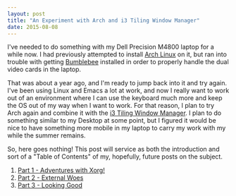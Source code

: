 ```yaml
---
layout: post
title: "An Experiment with Arch and i3 Tiling Window Manager"
date: 2015-08-08
---
```


I've needed to do something with my Dell Precision M4800 laptop for a while now. I had previously
attempted to install [Arch Linux](https://www.archlinux.org/) on it, but ran into trouble with getting 
[Bumblebee](http://bumblebee-project.org/) installed in order to properly handle the dual video cards in 
the laptop.

That was about a year ago, and I'm ready to jump back into it and try again. I've been using Linux
and Emacs a lot at work, and now I really want to work out of an environment where I can use the
keyboard much more and keep the OS out of my way when I want to work. For that reason, I plan to
try Arch again and combine it with the [i3 Tiling Window Manager](https://i3wm.org/). I plan to do 
something similar to my Desktop at some point, but I figured it would be nice to have something more 
mobile in my laptop to carry my work with my while the summer remains.

So, here goes nothing! This post will service as both the introduction and sort of a "Table of Contents"
of my, hopefully, future posts on the subject.

1. [Part 1 - Adventures with Xorg!](http://bedfordwest.github.io/blog/2015/08/11/an-experiment-with-arch-i3-pt1/)
2. [Part 2 - External Woes](http://bedfordwest.github.io/blog/2015/08/14/an-experiment-with-arch-i3-pt2/)
3. [Part 3 - Looking Good](http://bedfordwest.github.io/blog/2015/08/17/an-experiment-with-arch-i3-pt3/)
